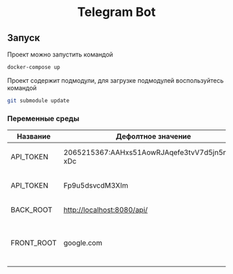 # **<p align="center">Telegram Bot</p>**

## Запуск

Проект можно запустить командой

```bash
docker-compose up
```

Проект содержит подмодули, для загрузке подмодулей воспользуйтесь командой

```bash
git submodule update
```

### Переменные среды

|Название|Дефолтное значение|Описание|
|-|-|-|
|API_TOKEN|2065215367:AAHxs51AowRJAqefe3tvV7d5jn5nsC_-xDc|Токен доступа к ТГ боту|
|API_TOKEN|Fp9u5dsvcdM3XIm|Токен доступа к *BackEnd*|
|BACK_ROOT|<http://localhost:8080/api/>|Путь к серверу|
|FRONT_ROOT|google.com|Ссылка на сайт, который будет отображаться в "О Нас"|

